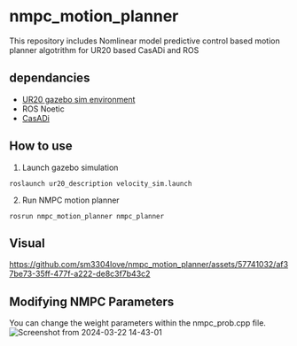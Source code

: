 # nmpc_motion_planner
This repository includes Nomlinear model predictive control based motion planner algotrithm for UR20 based CasADi and ROS

## dependancies
* [UR20 gazebo sim environment](https://github.com/sm3304love/ur20_description)
* ROS Noetic
* [CasADi](https://github.com/casadi/casadi)

## How to use
1. Launch gazebo simulation
```
roslaunch ur20_description velocity_sim.launch
```
2. Run NMPC motion planner
```
rosrun nmpc_motion_planner nmpc_planner
```

## Visual
https://github.com/sm3304love/nmpc_motion_planner/assets/57741032/af37be73-35ff-477f-a222-de8c3f7b43c2

## Modifying NMPC Parameters
You can change the weight parameters within the nmpc_prob.cpp file.
![Screenshot from 2024-03-22 14-43-01](https://github.com/sm3304love/nmpc_motion_planner/assets/57741032/f8c9a3a1-2def-4376-9839-18e1be8475f5)

